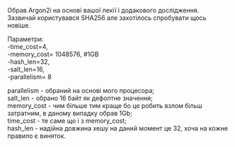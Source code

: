 Обрав Argon2i на основі вашої лекії і додакового дослідження.  
Зазвичай користувався SHA256 але захотілось спробувати щось новіше.  

Параметри:   
    -time_cost=4,  
    -memory_cost= 1048576, #1GB  
    -hash_len=32,  
    -salt_len=16,  
    -parallelism= 8  

parallelism - обраний на основі мого процесора;  
salt_len - обрано 16 байт як дефолтне значення;  
memory_cost - чим більше тим краще бо це робить взлом більш затратним, 
              в даному випадку обрав 1Gb;  
time_cost - те саме що і з memory_cost;  
hash_len - надійна довжина хешу на даний момент це 32, хоча на кожне правило є виняток.  
